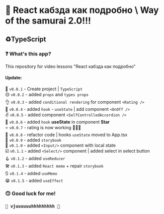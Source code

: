 # 🤖 React кабзда как подробно \ Way of the samurai 2.0!!! #
## ♻️TypeScript ##
### ❓ What's this app? ###
This repository for video lessons "React кабзда как подробно"

#### Update: ####
🔘 `v0.0.1` - Create project | `TypeScript`  
🟡 `v0.0.2` - added `props` and `types props`  
👌 `v0.0.3`  - added `conditional rendering` for component `<Rating />`  
📝 `v0.0.4` - added `hook` - `useState` | add component `<OnOff />`  
✌️ `v0.0.5` - added component `<SelfControlledAccordion />`  
🧨 `v0.0.6` - added `hook` **useState** in component **Star**  
⭐ `v0.0.7` - rating is now working 🎉🎉🎉  
🧢 `v0.0.8` - refactor code | hooks `useState` moved to App.tsx  
📜 `v0.0.9` - added `storybook`  
🧵 `v0.1.0` - added `<Input/>` component with local state  
☑️ `v0.1.1` - added `<Select/>` component | added select in select button    
🪝️ `v0.1.2` - added `useReducer`   
🛠️️ `v0.1.3` - added `React memo` + repair `storybook`  
🔃️ `v0.1.4` - added `useMemo`  
😁 `v0.1.5` - added `useEffect`


### 🙃 Good luck for me! ###
### `🚀 vjuuuuuuhhhhhhhhh 🚀` ###
